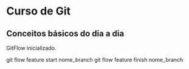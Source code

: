 # Curso de Git
## Conceitos básicos do dia a dia
GitFlow inicializado.


 git flow feature start nome_branch
 git flow feature finish nome_branch

